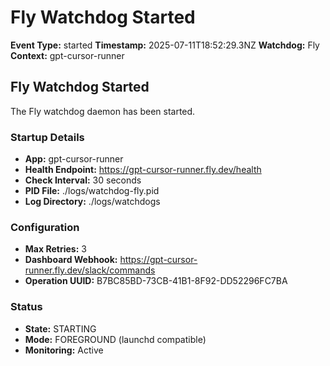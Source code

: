 # Fly Watchdog Started

**Event Type:** started
**Timestamp:** 2025-07-11T18:52:29.3NZ
**Watchdog:** Fly
**Context:** gpt-cursor-runner


## Fly Watchdog Started

The Fly watchdog daemon has been started.

### Startup Details
- **App:** gpt-cursor-runner
- **Health Endpoint:** https://gpt-cursor-runner.fly.dev/health
- **Check Interval:** 30 seconds
- **PID File:** ./logs/watchdog-fly.pid
- **Log Directory:** ./logs/watchdogs

### Configuration
- **Max Retries:** 3
- **Dashboard Webhook:** https://gpt-cursor-runner.fly.dev/slack/commands
- **Operation UUID:** B7BC85BD-73CB-41B1-8F92-DD52296FC7BA

### Status
- **State:** STARTING
- **Mode:** FOREGROUND (launchd compatible)
- **Monitoring:** Active


